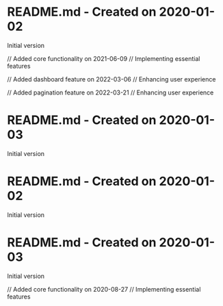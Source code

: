 # README.md - Created on 2020-01-02

Initial version

// Added core functionality on 2021-06-09
// Implementing essential features

// Added dashboard feature on 2022-03-06
// Enhancing user experience

// Added pagination feature on 2022-03-21
// Enhancing user experience
# README.md - Created on 2020-01-03

Initial version
# README.md - Created on 2020-01-02

Initial version
# README.md - Created on 2020-01-03

Initial version

// Added core functionality on 2020-08-27
// Implementing essential features
